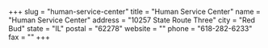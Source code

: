 +++
slug = "human-service-center"
title = "Human Service Center"
name = "Human Service Center"
address = "10257 State Route Three"
city = "Red Bud"
state = "IL"
postal = "62278"
website = ""
phone = "618-282-6233"
fax = ""
+++
